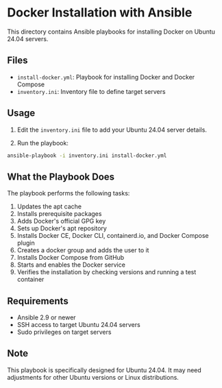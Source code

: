 # Docker Installation with Ansible

This directory contains Ansible playbooks for installing Docker on Ubuntu 24.04 servers.

## Files

- `install-docker.yml`: Playbook for installing Docker and Docker Compose
- `inventory.ini`: Inventory file to define target servers

## Usage

1. Edit the `inventory.ini` file to add your Ubuntu 24.04 server details.

2. Run the playbook:

```bash
ansible-playbook -i inventory.ini install-docker.yml
```

## What the Playbook Does

The playbook performs the following tasks:

1. Updates the apt cache
2. Installs prerequisite packages
3. Adds Docker's official GPG key
4. Sets up Docker's apt repository
5. Installs Docker CE, Docker CLI, containerd.io, and Docker Compose plugin
6. Creates a docker group and adds the user to it
7. Installs Docker Compose from GitHub
8. Starts and enables the Docker service
9. Verifies the installation by checking versions and running a test container

## Requirements

- Ansible 2.9 or newer
- SSH access to target Ubuntu 24.04 servers
- Sudo privileges on target servers

## Note

This playbook is specifically designed for Ubuntu 24.04. It may need adjustments for other Ubuntu versions or Linux distributions.
